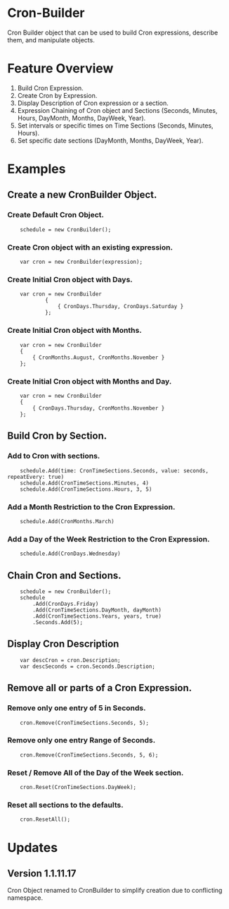 # Cron-Builder
Cron Builder object that can be used to build Cron expressions, describe them, and manipulate objects.

# Feature Overview
1. Build Cron Expression.
2. Create Cron by Expression.
3. Display Description of Cron expression or a section.
4. Expression Chaining of Cron object and Sections (Seconds, Minutes, Hours, DayMonth, Months, DayWeek, Year).
5. Set intervals or specific times on Time Sections (Seconds, Minutes, Hours).
6. Set specific date sections (DayMonth, Months, DayWeek, Year).
   
# Examples

## Create a new CronBuilder Object.
### Create Default Cron Object.
```
    schedule = new CronBuilder();
```

### Create Cron object with an existing expression.
```
    var cron = new CronBuilder(expression);
```

### Create Initial Cron object with Days.
```
    var cron = new CronBuilder
            {
                { CronDays.Thursday, CronDays.Saturday }
            };
```

### Create Initial Cron object with Months.
```
    var cron = new CronBuilder
    {
        { CronMonths.August, CronMonths.November }
    };
```

### Create Initial Cron object with Months and Day.
```
    var cron = new CronBuilder
    {
        { CronDays.Thursday, CronMonths.November }
    };
```

## Build Cron by Section.
### Add to Cron with sections.
```
    schedule.Add(time: CronTimeSections.Seconds, value: seconds, repeatEvery: true)
    schedule.Add(CronTimeSections.Minutes, 4)
    schedule.Add(CronTimeSections.Hours, 3, 5)
```

### Add a Month Restriction to the Cron Expression.
```
    schedule.Add(CronMonths.March)
```

### Add a Day of the Week Restriction to the Cron Expression.
```
    schedule.Add(CronDays.Wednesday)
```

## Chain Cron and Sections.
```
    schedule = new CronBuilder();
    schedule
        .Add(CronDays.Friday)
        .Add(CronTimeSections.DayMonth, dayMonth)
        .Add(CronTimeSections.Years, years, true)
        .Seconds.Add(5);
```

## Display Cron Description
```
    var descCron = cron.Description;
    var descSeconds = cron.Seconds.Description;
```

## Remove all or parts of a Cron Expression.
### Remove only one entry of 5 in Seconds.
```
    cron.Remove(CronTimeSections.Seconds, 5);                
```

### Remove only one entry Range of Seconds.
```
    cron.Remove(CronTimeSections.Seconds, 5, 6);
```

### Reset / Remove All of the Day of the Week section.
```
    cron.Reset(CronTimeSections.DayWeek);
```

### Reset all sections to the defaults.
```
    cron.ResetAll();
```

# Updates
## Version 1.1.11.17
Cron Object renamed to CronBuilder to simplify creation due to conflicting namespace.